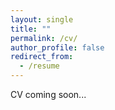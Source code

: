 ```yaml
---
layout: single
title: ""
permalink: /cv/
author_profile: false
redirect_from:
  - /resume
---
```


CV coming soon...
